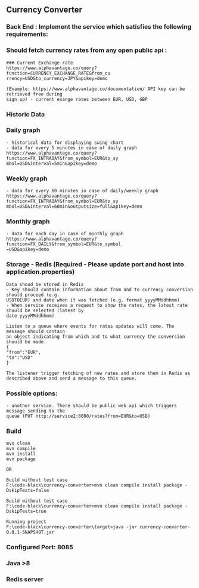 ## Currency Converter

### Back End : Implement the service which satisfies the following requirements:
### Should fetch currency rates from any open public api :
```
### Current Exchange rate
https://www.alphavantage.co/query?function=CURRENCY_EXCHANGE_RATE&from_cu
rrency=USD&to_currency=JPY&apikey=demo

(Example: https://www.alphavantage.co/documentation/ API key can be retrieved free during
sign up) - current exange rates between EUR, USD, GBP

```
### Historic Data
### Daily graph
```
- historical data for displaying swing chart
- data for every 5 minutes in case of daily graph
https://www.alphavantage.co/query?function=FX_INTRADAY&from_symbol=EUR&to_sy
mbol=USD&interval=5min&apikey=demo
```
### Weekly graph
```
- data for every 60 minutes in case of daily/weekly graph
https://www.alphavantage.co/query?function=FX_INTRADAY&from_symbol=EUR&to_sy
mbol=USD&interval=60min&outputsize=full&apikey=demo
```
### Monthly graph
```
- data for each day in case of monthly graph
https://www.alphavantage.co/query?function=FX_DAILY&from_symbol=EUR&to_symbol
=USD&apikey=demo
```
### Storage - Redis (Required -  Please update port and host into application.properties)
```
Data shoud be stored in Redis
- Key should contain information about from and to currency conversion should proceed (e.g.
USDTOEUR) and date when it was fetched (e.g. format yyyyMMddhhmm)
- When service receives a request to show the rates, the latest rate should be selected (latest by
date yyyyMMddhhmm)
```

```
Listen to a queue where events for rates updates will come. The message should contain
an object indicating from which and to what currency the conversion should be made.
{
"from":"EUR",
"to":"USD"
}

The listener trigger fetching of new rates and store them in Redis as described above and send a message to this queue.
```

### Possible options:
```
- another service. There should be public web api which triggers message sending to the
queue (PUT http://service2:8080/rates?from=EUR&to=USD)
```

### Build 
```
mvn clean 
mvn compile
mvn install
mvn package

OR

Build without test case
F:\code-black\currency-converter>mvn clean compile install package -DskipTests=false

Build without test case
F:\code-black\currency-converter>mvn clean compile install package -DskipTests=true

Running project 
F:\code-black\currency-converter\target>java -jar currency-converter-0.0.1-SNAPSHOT.jar
```

### Configured Port: 8085
### Java >8
### Redis server
